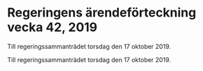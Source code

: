 # Regeringens ärendeförteckning vecka 42, 2019

Till regeringssammanträdet torsdag den 17 oktober 2019.

Till regeringssammanträdet torsdag den 17 oktober 2019.
